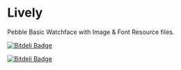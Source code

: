 
# Lively

Pebble Basic Watchface with Image & Font Resource files.


[![Bitdeli Badge](https://d2weczhvl823v0.cloudfront.net/edwardhotchkiss/lively/trend.png)](https://bitdeli.com/free "Bitdeli Badge")



[![Bitdeli Badge](https://d2weczhvl823v0.cloudfront.net/edwardhotchkiss/lively/trend.png)](https://bitdeli.com/free "Bitdeli Badge")

